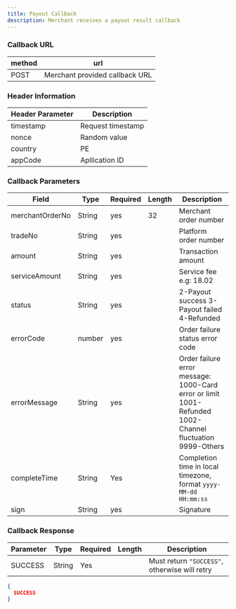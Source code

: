 ```yaml
---
title: Payout Callback
description: Merchant receives a payout result callback
---
```


### Callback URL

| method | url                            |
| ------ | ------------------------------ |
| POST   | Merchant provided callback URL |

### Header Information

| Header Parameter | Description       |
| ---------------- |-------------------|
| timestamp        | Request timestamp |
| nonce            | Random value      |
| country          | PE                |
| appCode          | Apllication ID    |

### Callback Parameters

| Field           | Type   | Required | Length | Description                                                                                              |
| --------------- | ------ | -------- | ------ | -------------------------------------------------------------------------------------------------------- |
| merchantOrderNo | String | yes      | 32     | Merchant order number                                                                                    |
| tradeNo         | String | yes      |        | Platform order number                                                                                    |
| amount          | String | yes      |        | Transaction amount                                                                                       |
| serviceAmount   | String | yes      |        | Service fee e.g: 18.02                                                                                   |
| status          | String | yes      |        | 2-Payout success 3-Payout failed 4-Refunded                                                              |
| errorCode       | number | yes      |        | Order failure status error code                                                                          |
| errorMessage    | String | yes      |        | Order failure error message: 1000-Card error or limit 1001-Refunded 1002-Channel fluctuation 9999-Others |
| completeTime    | String | Yes      |        | Completion time in local timezone, format `yyyy-MM-dd HH:mm:ss`  |
| sign            | String | yes      |        | Signature                                                                                                |

### Callback Response

| Parameter | Type   | Required | Length | Description                                   |
| --------- | ------ | -------- | ------ | --------------------------------------------- |
| SUCCESS   | String | Yes      |        | Must return `"SUCCESS"`, otherwise will retry |

```json title= Callback Response
{
  SUCCESS
}
```